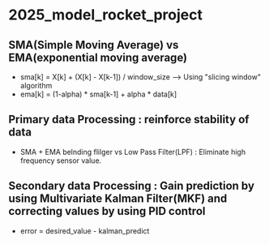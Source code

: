 # 2025_model_rocket_project
## SMA(Simple Moving Average) vs EMA(exponential moving average)
- sma[k] = X[k] + (X[k] - X[k-1]) / window_size --> Using "slicing window" algorithm
- ema[k] = (1-alpha) * sma[k-1] + alpha * data[k]

## Primary data Processing : reinforce stability of data
- SMA + EMA belnding flilger vs Low Pass Filter(LPF) : Eliminate high frequency sensor value.

## Secondary data Processing : Gain prediction by using Multivariate Kalman Filter(MKF) and correcting values by using PID control
- error = desired_value - kalman_predict
